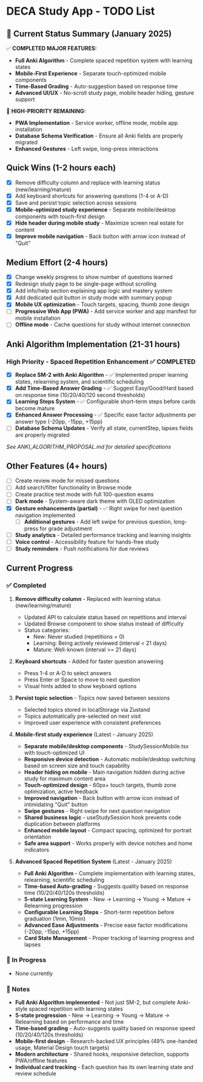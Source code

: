 # DECA Study App - TODO List

## 🎯 **Current Status Summary (January 2025)**
✅ **COMPLETED MAJOR FEATURES:**
- **Full Anki Algorithm** - Complete spaced repetition system with learning states
- **Mobile-First Experience** - Separate touch-optimized mobile components
- **Time-Based Grading** - Auto-suggestion based on response time
- **Advanced UI/UX** - No-scroll study page, mobile header hiding, gesture support

🔄 **HIGH-PRIORITY REMAINING:**
- **PWA Implementation** - Service worker, offline mode, mobile app installation
- **Database Schema Verification** - Ensure all Anki fields are properly migrated
- **Enhanced Gestures** - Left swipe, long-press interactions

## Quick Wins (1-2 hours each)
- [x] Remove difficulty column and replace with learning status (new/learning/mature)
- [x] Add keyboard shortcuts for answering questions (1-4 or A-D)
- [x] Save and persist topic selection across sessions
- [x] **Mobile-optimized study experience** - Separate mobile/desktop components with touch-first design
- [x] **Hide header during mobile study** - Maximize screen real estate for content
- [x] **Improve mobile navigation** - Back button with arrow icon instead of "Quit"

## Medium Effort (2-4 hours)
- [x] Change weekly progress to show number of questions learned
- [x] Redesign study page to be single-page without scrolling
- [x] Add info/help section explaining app logic and mastery system
- [x] Add dedicated quit button in study mode with summary popup
- [x] **Mobile UX optimization** - Touch targets, spacing, thumb zone design
- [ ] **Progressive Web App (PWA)** - Add service worker and app manifest for mobile installation
- [ ] **Offline mode** - Cache questions for study without internet connection

## Anki Algorithm Implementation (21-31 hours)

### High Priority - Spaced Repetition Enhancement ✅ COMPLETED
- [x] **Replace SM-2 with Anki Algorithm** - ✅ Implemented proper learning states, relearning system, and scientific scheduling
- [x] **Add Time-Based Answer Grading** - ✅ Suggest Easy/Good/Hard based on response time (10/20/40/120 second thresholds)
- [x] **Learning Steps System** - ✅ Configurable short-term steps before cards become mature
- [x] **Enhanced Answer Processing** - ✅ Specific ease factor adjustments per answer type (-20pp, -15pp, +15pp)
- [ ] **Database Schema Updates** - Verify all state, currentStep, lapses fields are properly migrated

*See ANKI_ALGORITHM_PROPOSAL.md for detailed specifications*

## Other Features (4+ hours)
- [ ] Create review mode for missed questions
- [ ] Add search/filter functionality in Browse mode
- [ ] Create practice test mode with full 100-question exams
- [ ] **Dark mode** - System-aware dark theme with OLED optimization
- [x] **Gesture enhancements (partial)** - ✅ Right swipe for next question navigation implemented
  - [ ] **Additional gestures** - Add left swipe for previous question, long-press for grade adjustment
- [ ] **Study analytics** - Detailed performance tracking and learning insights
- [ ] **Voice control** - Accessibility feature for hands-free study
- [ ] **Study reminders** - Push notifications for due reviews

## Current Progress

### ✅ Completed
1. **Remove difficulty column** - Replaced with learning status (new/learning/mature)
   - Updated API to calculate status based on repetitions and interval
   - Updated Browse component to show status instead of difficulty
   - Status categories:
     - New: Never studied (repetitions = 0)
     - Learning: Being actively reviewed (interval < 21 days)
     - Mature: Well-known (interval >= 21 days)

2. **Keyboard shortcuts** - Added for faster question answering
   - Press 1-4 or A-D to select answers
   - Press Enter or Space to move to next question
   - Visual hints added to show keyboard options

3. **Persist topic selection** - Topics now saved between sessions
   - Selected topics stored in localStorage via Zustand
   - Topics automatically pre-selected on next visit
   - Improved user experience with consistent preferences

4. **Mobile-first study experience** (Latest - January 2025)
   - **Separate mobile/desktop components** - StudySessionMobile.tsx with touch-optimized UI
   - **Responsive device detection** - Automatic mobile/desktop switching based on screen size and touch capability
   - **Header hiding on mobile** - Main navigation hidden during active study for maximum content area
   - **Touch-optimized design** - 60px+ touch targets, thumb zone optimization, active feedback
   - **Improved navigation** - Back button with arrow icon instead of intimidating "Quit" button
   - **Swipe gestures** - Right swipe for next question navigation
   - **Shared business logic** - useStudySession hook prevents code duplication between platforms
   - **Enhanced mobile layout** - Compact spacing, optimized for portrait orientation
   - **Safe area support** - Works properly with device notches and home indicators

5. **Advanced Spaced Repetition System** (Latest - January 2025)
   - **Full Anki Algorithm** - Complete implementation with learning states, relearning, scientific scheduling
   - **Time-based Auto-grading** - Suggests quality based on response time (10/20/40/120s thresholds)
   - **5-state Learning System** - New → Learning → Young → Mature → Relearning progression
   - **Configurable Learning Steps** - Short-term repetition before graduation (1min, 10min)
   - **Advanced Ease Adjustments** - Precise ease factor modifications (-20pp, -15pp, +15pp)
   - **Card State Management** - Proper tracking of learning progress and lapses

### 🚧 In Progress
- None currently

### 📝 Notes
- **Full Anki Algorithm implemented** - Not just SM-2, but complete Anki-style spaced repetition with learning states
- **5-state progression** - New → Learning → Young → Mature → Relearning based on performance and time
- **Time-based grading** - Auto-suggests quality based on response speed (10/20/40/120s thresholds)
- **Mobile-first design** - Research-backed UX principles (49% one-handed usage, Material Design touch targets)
- **Modern architecture** - Shared hooks, responsive detection, supports PWA/offline features
- **Individual card tracking** - Each question has its own learning state and review schedule